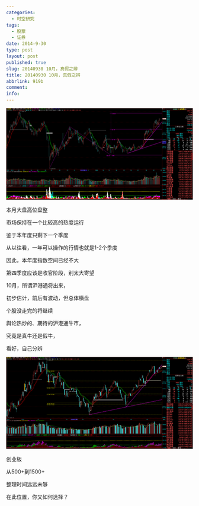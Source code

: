 ```yaml
---
categories:
  - 时空研究
tags:
  - 股票
  - 证券
date: 2014-9-30
type: post
layout: post
published: true
slug: 20140930 10月，真假之辨
title: 20140930 10月，真假之辨
abbrlink: 919b
comment:
info:
---
```

![20140930-0](/images/20140930-0.gif)

本月大盘高位盘整

市场保持在一个比较高的热度运行

鉴于本年度只剩下一个季度

从以往看，一年可以操作的行情也就是1-2个季度

因此，本年度指数空间已经不大

第四季度应该是收官阶段，别太大寄望

10月，所谓沪港通将出来，

初步估计，前后有波动，但总体横盘

个股没走完的将继续

舆论热炒的、期待的沪港通牛市，

究竟是真牛还是假牛，

看好，自己分辨

![20140930-1](/images/20140930-1.gif)

创业板

从500+到1500+

整理时间远远未够

在此位置，你又如何选择？